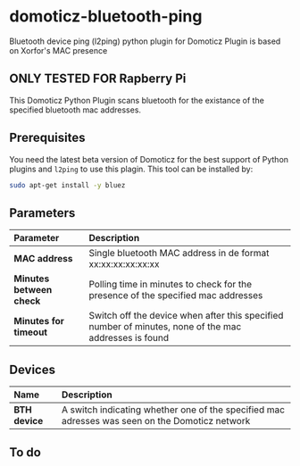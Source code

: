 # domoticz-bluetooth-ping
Bluetooth device ping (l2ping) python plugin for Domoticz
Plugin is based on Xorfor's MAC presence
## ONLY TESTED FOR Rapberry Pi

This Domoticz Python Plugin scans bluetooth for the existance of the specified bluetooth mac addresses.
## Prerequisites
You need the latest beta version of Domoticz for the best support of Python plugins and `l2ping` to use this plagin. This tool can be installed by:
```bash
sudo apt-get install -y bluez
```
## Parameters
| Parameter | Description |
| :--- | :--- |
| **MAC address** | Single bluetooth MAC address in de format xx:xx:xx:xx:xx:xx |
| **Minutes between check** | Polling time in minutes to check for the presence of the specified mac addresses |
| **Minutes for timeout** | Switch off the device when after this specified number of minutes, none of the mac addresses is found |
## Devices
| Name | Description |
| :--- | :--- |
| **BTH device** | A switch indicating whether one of the specified mac adresses was seen on the Domoticz network |

## To do
